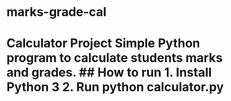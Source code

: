 # marks-grade-cal
# Calculator Project Simple Python program to calculate students marks and grades.  ## How to run 1. Install Python 3 2. Run python calculator.py
